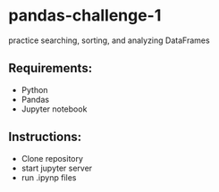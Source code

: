 # pandas-challenge-1
practice searching, sorting, and analyzing DataFrames
## Requirements:
- Python
- Pandas
- Jupyter notebook
## Instructions:
- Clone repository
- start jupyter server
- run .ipynp files

